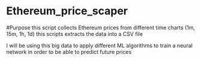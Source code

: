 # Ethereum_price_scaper

#Purpose
this script collects Ethereum prices from different time charts (1m, 15m, 1h, 1d)
this scripts extracts the data into a CSV file

I will be using this big data to apply different ML algorithms to train a neural network in order to be able to predict future prices 

